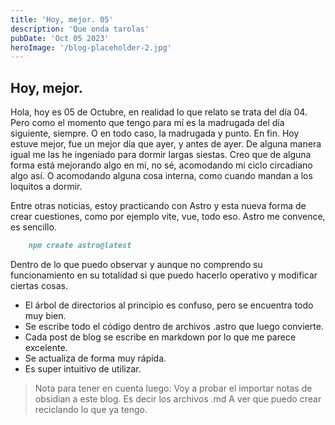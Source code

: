 ```yaml
---
title: 'Hoy, mejor. 05'
description: 'Que onda tarolas'
pubDate: 'Oct 05 2023'
heroImage: '/blog-placeholder-2.jpg'
---
```


## Hoy, mejor.

 Hola, hoy es 05 de Octubre, en realidad lo que relato se trata del día 04. Pero como el momento que tengo para mí es la madrugada del día siguiente, siempre. O en todo caso, la madrugada y punto. En fin.
 Hoy estuve mejor, fue un mejor día que ayer, y antes de ayer. De alguna manera igual me las he ingeniado para dormir largas siestas. Creo que de alguna forma está mejorando algo en mí, no sé, acomodando mi ciclo circadiano algo así. O acomodando alguna cosa interna, como cuando mandan a los loquitos a dormir.

 Entre otras noticias, estoy practicando con Astro y esta nueva forma de crear cuestiones, como por ejemplo vite, vue, todo eso. Astro me convence, es sencillo.

```markdown
    npm create astro@latest
```

Dentro de lo que puedo observar y aunque no comprendo su funcionamiento en su totalidad si que puedo hacerlo operativo y modificar ciertas cosas.

- El árbol de directorios al principio es confuso, pero se encuentra todo muy bien.
- Se escribe todo el código dentro de archivos .astro que luego convierte.
- Cada post de blog se escribe en markdown por lo que me parece excelente.
- Se actualiza de forma muy rápida.
- Es super intuitivo de utilizar.

> Nota para tener en cuenta luego:
> Voy a probar el importar notas de obsidian a este blog. Es decir los archivos .md
> A ver que puedo crear reciclando lo que ya tengo.
